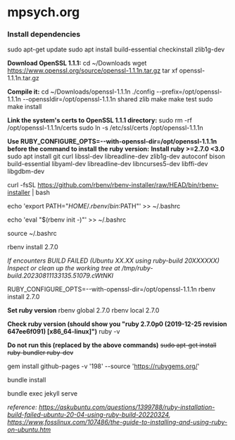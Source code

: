 # mpsych.org


### Install dependencies
sudo apt-get update
sudo apt install build-essential checkinstall zlib1g-dev

**Download OpenSSL 1.1.1:**
cd ~/Downloads
wget https://www.openssl.org/source/openssl-1.1.1n.tar.gz
tar xf openssl-1.1.1n.tar.gz

**Compile it:**
cd ~/Downloads/openssl-1.1.1n
./config --prefix=/opt/openssl-1.1.1n --openssldir=/opt/openssl-1.1.1n shared zlib
make
make test
sudo make install

**Link the system's certs to OpenSSL 1.1.1 directory:**
sudo rm -rf /opt/openssl-1.1.1n/certs
sudo ln -s /etc/ssl/certs /opt/openssl-1.1.1n

**Use RUBY_CONFIGURE_OPTS=--with-openssl-dir=/opt/openssl-1.1.1n before the command to install the ruby version:**
**Install ruby >=2.7.0 <3.0**
sudo apt install git curl libssl-dev libreadline-dev zlib1g-dev autoconf bison build-essential libyaml-dev libreadline-dev libncurses5-dev libffi-dev libgdbm-dev

curl -fsSL https://github.com/rbenv/rbenv-installer/raw/HEAD/bin/rbenv-installer | bash

echo 'export PATH="$HOME/.rbenv/bin:$PATH"' >> ~/.bashrc

echo 'eval "$(rbenv init -)"' >> ~/.bashrc

source ~/.bashrc

rbenv install 2.7.0

*If encounters BUILD FAILED (Ubuntu XX.XX using ruby-build 20XXXXXX)
Inspect or clean up the working tree at /tmp/ruby-build.20230811133135.51079.cWtNKI*

RUBY_CONFIGURE_OPTS=--with-openssl-dir=/opt/openssl-1.1.1n rbenv install 2.7.0

**Set ruby version**
rbenv global 2.7.0
rbenv local 2.7.0

**Check ruby version (should show you "ruby 2.7.0p0 (2019-12-25 revision 647ee6f091) [x86_64-linux]")**
ruby -v

**Do not run this (replaced by the above commands)**
~~sudo apt-get install ruby-bundler ruby-dev~~

gem install github-pages -v '198' --source 'https://rubygems.org/'

bundle install

bundle exec jekyll serve

*reference: https://askubuntu.com/questions/1399788/ruby-installation-build-failed-ubuntu-20-04-using-ruby-build-20220324, https://www.fosslinux.com/107486/the-guide-to-installing-and-using-ruby-on-ubuntu.htm*
